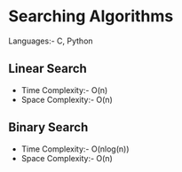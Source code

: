 # Searching Algorithms

Languages:- C, Python

## Linear Search

* Time Complexity:- O(n)
* Space Complexity:- O(n)

## Binary Search

* Time Complexity:- O(nlog(n))
* Space Complexity:- O(n)
